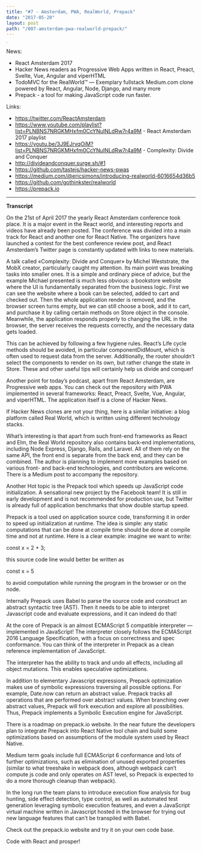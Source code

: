 ```yaml
---
title: "#7 - Amsterdam, PWA, RealWorld, Prepack"
date: "2017-05-20"
layout: post
path: "/007-amsterdam-pwa-realworld-prepack/"
---
```


<iframe width="6" height="1" scrolling="no" frameborder="no" src="https://w.soundcloud.com/player/?url=https%3A//api.soundcloud.com/tracks/323677823&amp;color=ff5500&amp;auto_play=false&amp;hide_related=false&amp;show_comments=true&amp;show_user=true&amp;show_reposts=false"></iframe>

News: 
- React Amsterdam 2017
- Hacker News readers as Progressive Web Apps written in React, Preact, Svelte, Vue, Angular and viperHTML
- TodoMVC for the RealWorld™ — Exemplary fullstack Medium.com clone powered by React, Angular, Node, Django, and many more
- Prepack - a tool for making JavaScript code run faster.

Links:
- https://twitter.com/ReactAmsterdam
- https://www.youtube.com/playlist?list=PLNBNS7NRGKMHxfm0CcYNuINLdRw7r4a9M - React Amsterdam 2017 playlist
- https://youtu.be/3J9EJrvqOiM?list=PLNBNS7NRGKMHxfm0CcYNuINLdRw7r4a9M - Complexity: Divide and Conquer
- http://divideandconquer.surge.sh/#1
- https://github.com/tastejs/hacker-news-pwas
- https://medium.com/@ericsimons/introducing-realworld-6016654d36b5
- https://github.com/gothinkster/realworld
- https://prepack.io

---
**Transcript**

On the 21st of April 2017 the yearly React Amsterdam conference took place. It is a major event in the React world, and interesting reports and videos have already been posted. The conference was divided into a main track for React and another one for React Native. The organizers have launched a contest for the best conference review post, and React Amsterdam’s Twitter page is constantly updated with links to new materials.

A talk called «Complexity: Divide and Conquer» by Michel Weststrate, the MobX creator, particularly caught my attention. Its main point was breaking tasks into smaller ones. It is a simple and ordinary piece of advice, but the example Michael presented is much less obvious: a bookstore website where the UI is fundamentally separated from the business logic. First we can see the website where a book can be selected, added to cart and checked out. Then the whole application render is removed, and the browser screen turns empty, but we can still choose a book, add it to cart, and purchase it by calling certain methods on Store object in the console. Meanwhile, the application responds properly to changing the URL in the browser, the server receives the requests correctly, and the necessary data gets loaded.

This can be achieved by following a few hygiene rules. React’s Life cycle methods should be avoided, in particular componentDidMount, which is often used to request data from the server. Additionally, the router shouldn’t select the components to render on its own, but rather change the state in Store. These and other useful tips will certainly help us divide and conquer!

Another point for today’s podcast, apart from React Amsterdam, are Progressive web apps. You can check out the repository with PWA implemented in several frameworks: React, Preact, Svelte, Vue, Angular, and viperHTML. The application itself is a clone of Hacker News.

If Hacker News clones are not your thing, here is a similar initiative: a blog platform called Real World, which is written using different technology stacks. 

What’s interesting is that apart from such front-end frameworks as React and Elm, the Real World repository also contains back-end implementations, including Node Express, Django, Rails, and Laravel. All of them rely on the same API, the front end is separate from the back end, and they can be combined. The author is planning to implement more examples based on various front- and back-end technologies, and contributors are welcome. There is a Medium post to accompany the repository.  

Another Hot topic is the Prepack tool which speeds up JavaScript code initialization. A sensational new project by the Facebook team! It is still in early development and is not recommended for production use, but Twitter is already full of application benchmarks that show double startup speed.

Prepack is a tool used on application source code, transforming it in order to speed up initialization at runtime. The idea is simple: any static computations that can be done at compile time should be done at compile time and not at runtime. Here is a clear example: imagine we want to write:

const x = 2 + 3;

this source code line would better be written as

const x = 5

to avoid computation while running the program in the browser or on the node.

Internally Prepack uses Babel to parse the source code and construct an abstract syntactic tree (AST). Then it needs to be able to interpret Javascript code and evaluate expressions, and it can indeed do that! 

At the core of Prepack is an almost ECMAScript 5 compatible interpreter — implemented in JavaScript! The interpreter closely follows the ECMAScript 2016 Language Specification, with a focus on correctness and spec conformance. You can think of the interpreter in Prepack as a clean reference implementation of JavaScript.

The interpreter has the ability to track and undo all effects, including all object mutations. This enables speculative optimizations.

In addition to elementary Javascript expressions, Prepack optimization makes use of symbolic expressions traversing all possible options. For example, Date.now can return an abstract value. Prepack tracks all operations that are performed over abstract values. When branching over abstract values, Prepack will fork execution and explore all possibilities. Thus, Prepack implements a Symbolic Execution engine for JavaScript.

There is a roadmap on prepack.io website. In the near future the developers plan to integrate Prepack into React Native tool chain and build some optimizations based on assumptions of the module system used by React Native.

Medium term goals include full ECMAScript 6 conformance and lots of further optimizations, such as elimination of unused exported properties (similar to what treeshake in webpack does, although webpack can’t compute js code and only operates on AST level, so Prepack is expected to do a more thorough cleanup than webpack).

In the long run the team plans to introduce execution flow analysis for bug hunting, side effect detection, type control,  as well as automated test generation leveraging symbolic execution features, and even a JavaScript virtual machine written in Javascript hosted in the browser for trying out new language features that can’t be transpiled with Babel. 

Check out the prepack.io website and try it on your own code base.

Code with React and prosper!
